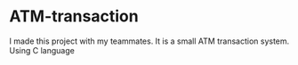 # ATM-transaction
I made this project with my teammates. It is a small ATM transaction system. Using C language
